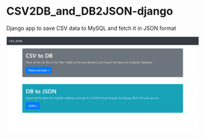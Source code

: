# CSV2DB_and_DB2JSON-django
Django  app to save CSV data to MySQL and fetch it in JSON format

![alt text](https://github.com/rohitxsh/CSV2DB_and_DB2JSON-django/blob/master/UI_snip.png)
